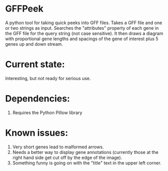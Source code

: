 # GFFPeek

A python tool for taking quick peeks into GFF files.  Takes a GFF file and one or two strings as input.  Searches the "attributes" property of each gene in the GFF file for the query string (not case sensitive).  It then draws a diagram with proportional gene lengths and spacings of the gene of interest plus 5 genes up and down stream.

# Current state:

Interesting, but not ready for serious use.

# Dependencies:

1) Requires the Python Pillow library

# Known issues:

1) Very short genes lead to malformed arrows.
2) Needs a better way to display gene annotations (currently those at the right hand side get cut off by the edge of the image).
3) Something funny is going on with the "title" text in the upper left corner.
